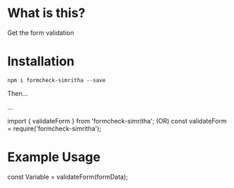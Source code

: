 # What is this?

Get the form validation 

# Installation

`npm i formcheck-simritha --save`

Then...

...

import { validateForm } from 'formcheck-simritha';
(OR)
const validateForm = require('formcheck-simritha');

# Example Usage

const Variable = validateForm(formData);